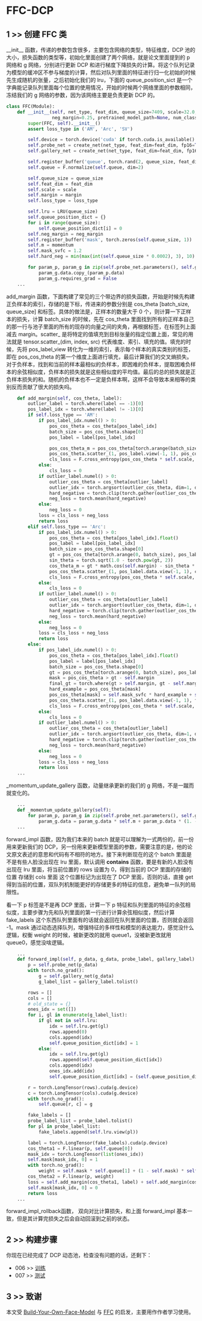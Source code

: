 # FFC-DCP

## 1 >> 创建 FFC 类

\_\_init\_\_ 函数，传递的参数包含很多，主要包含网络的类型，特征维度，DCP 池的大小，损失函数的类型等，初始化里面创建了两个网络，就是论文里面提到的 p 网络和 g 网络，分别进行更新 DCP 和进行梯度下降损失的计算。将这个队列记录为模型的缓冲区不参与梯度的计算，然后对队列里面的特征进行归一化初始的时候先生成随机的张量，之后初始化我们的 lru，下面的 queue_position_sict 是一个字典能记录队列里面每个位置的使用情况，开始的时候两个网络里面的参数相同，冻结我们的 g 网络的参数，因为该网络主要是负责更新 DCP 的。

```python
class FFC(Module):
    def __init__(self, net_type, feat_dim, queue_size=7409, scale=32.0, loss_type='AM', margin=0.4, momentum=0.99,
                 neg_margin=0.25, pretrained_model_path=None, num_class=None):
        super(FFC, self).__init__()
        assert loss_type in ('AM', 'Arc', 'SV')

        self.device = torch.device('cuda' if torch.cuda.is_available() else 'cpu')
        self.probe_net = create_net(net_type, feat_dim=feat_dim, fp16=True)
        self.gallery_net = create_net(net_type, feat_dim=feat_dim, fp16=True)

        self.register_buffer('queue', torch.rand(2, queue_size, feat_dim))
        self.queue = F.normalize(self.queue, dim=2)

        self.queue_size = queue_size
        self.feat_dim = feat_dim
        self.scale = scale
        self.margin = margin
        self.loss_type = loss_type

        self.lru = LRU(queue_size)
        self.queue_position_dict = {}
        for i in range(queue_size):
            self.queue_position_dict[i] = 0
        self.neg_margin = neg_margin
        self.register_buffer('mask', torch.zeros(self.queue_size, 1))
        self.m = momentum
        self.mask_svfc = 1.2
        self.hard_neg = min(max(int(self.queue_size * 0.0002), 3), 10)

        for param_p, param_g in zip(self.probe_net.parameters(), self.gallery_net.parameters()):
            param_g.data.copy_(param_p.data)
            param_g.requires_grad = False
    ...
```

add_margin 函数，下面构建了常见的三个带边界的损失函数，开始是时候先构建正负样本的索引，存储的是下标，传进来的参数分别是 cos_theta [batch_size, queue_size] 和标签。具体的做法是，正样本的数量大于 0 个，则计算一下正样本的损失，计算 batch_size 的时候，先在 cos_theta 里面找到所有的正样本自己的那一行与池子里面的所有的现存的向量之间的夹角，再根据标签，在标签列上面减去 margin。scatter_ 是将特定的值填充到目标张量的指定位置上面，常见的用法就是 tensor.scatter_(dim, index, src) 代表维度、索引、填充的值。填充的时候，先将 pos_label_view 转化为一维的索引，表示每个样本的真实类别的标签，即在 pos_cos_theta 的第一个维度上面进行填充，最后计算我们的交叉熵损失。对于负样本，找到和当前的样本最相似的负样本，即困难的负样本，提取困难负样本的余弦相似度，负样本的损失就是这些相似度的平均值。最后的总的损失就是正负样本损失的和。随机的负样本也不一定是负样本啊，这样不会导致本来相等的类别反而贡献了很大的损失吗。

```python
    def add_margin(self, cos_theta, label):
        outlier_label = torch.where(label == -1)[0]
        pos_label_idx = torch.where(label != -1)[0]
        if self.loss_type == 'AM':
            if pos_label_idx.numel() > 0:
                pos_cos_theta = cos_theta[pos_label_idx]
                batch_size = pos_cos_theta.shape[0]
                pos_label = label[pos_label_idx]

                pos_cos_theta_m = pos_cos_theta[torch.arange(batch_size), pos_label].view(-1, 1) - self.margin
                pos_cos_theta.scatter_(1, pos_label.view(-1, 1), pos_cos_theta_m)
                cls_loss = F.cross_entropy(pos_cos_theta * self.scale, pos_label)
            else:
                cls_loss = 0
            if outlier_label.numel() > 0:
                outlier_cos_theta = cos_theta[outlier_label]
                outlier_idx = torch.argsort(outlier_cos_theta, dim=1, descending=True)[:, :self.hard_neg]
                hard_negative = torch.clip(torch.gather(outlier_cos_theta, 1, outlier_idx), 0)
                neg_loss = torch.mean(hard_negative)
            else:
                neg_loss = 0
            loss = cls_loss + neg_loss
            return loss
        elif self.loss_type == 'Arc':
            if pos_label_idx.numel() > 0:
                pos_cos_theta = cos_theta[pos_label_idx].float()
                pos_label = label[pos_label_idx]
                batch_size = pos_cos_theta.shape[0]
                gt = pos_cos_theta[torch.arange(0, batch_size), pos_label].view(-1, 1)
                sin_theta = torch.sqrt(1.0 - torch.pow(gt, 2))
                cos_theta_m = gt * math.cos(self.margin) - sin_theta * math.sin(self.margin)
                pos_cos_theta.scatter_(1, pos_label.data.view(-1, 1), cos_theta_m)
                cls_loss = F.cross_entropy(pos_cos_theta * self.scale, pos_label)
            else:
                cls_loss = 0
            if outlier_label.numel() > 0:
                outlier_cos_theta = cos_theta[outlier_label]
                outlier_idx = torch.argsort(outlier_cos_theta, dim=1, descending=True)[:, :self.hard_neg]
                hard_negative = torch.clip(torch.gather(outlier_cos_theta, 1, outlier_idx), 0)
                neg_loss = torch.mean(hard_negative)
            else:
                neg_loss = 0
            loss = cls_loss + neg_loss
            return loss
        else:
            if pos_label_idx.numel() > 0:
                pos_cos_theta = cos_theta[pos_label_idx].float()
                pos_label = label[pos_label_idx]
                batch_size = pos_cos_theta.shape[0]
                gt = pos_cos_theta[torch.arange(0, batch_size), pos_label].view(-1, 1)
                mask = pos_cos_theta > gt - self.margin
                final_gt = torch.where(gt > self.margin, gt - self.margin, gt)
                hard_example = pos_cos_theta[mask]
                pos_cos_theta[mask] = self.mask_svfc * hard_example + self.mask_svfc - 1.0
                pos_cos_theta.scatter_(1, pos_label.data.view(-1, 1), final_gt)
                cls_loss = F.cross_entropy(pos_cos_theta * self.scale, pos_label)
            else:
                cls_loss = 0
            if outlier_label.numel() > 0:
                outlier_cos_theta = cos_theta[outlier_label]
                outlier_idx = torch.argsort(outlier_cos_theta, dim=1, descending=True)[:, :self.hard_neg]
                hard_negative = torch.clip(torch.gather(outlier_cos_theta, 1, outlier_idx), 0)
                neg_loss = torch.mean(hard_negative)
            else:
                neg_loss = 0
            loss = cls_loss + neg_loss
            return loss
    ...
```

\_momentum_update_gallery 函数，动量继承更新的我们的 g 网络，不是一蹴而就变化的。

```python
    ...
    def _momentum_update_gallery(self):
        for param_p, param_g in zip(self.probe_net.parameters(), self.gallery_net.parameters()):
            param_g.data = param_g.data * self.m + param_p.data * (1. - self.m)
    ...
```

forward_impl 函数，因为我们本来的 batch 就是可以理解为一式两份的，前一份用来更新我们的 DCP，另一份用来更新模型里面的参数，需要注意的是，他的论文原文表述的意思和代码有不相符的地方。接下来判断现在的这个 batch 里面是不是有些人脸没出现在 lru 里面，默认调用 __contains__ 函数，要是有新的人脸没有出现在 lru 里面，将当前位置的 rows 设置为 0，得到当前的 DCP 里面的存储的位置 存储到 cols 里面 这个位置标记为出现在了 DCP 里面，否则的话，直接 get 得到当前的位置，双队列机制能更好的存储更多的特征的信息，避免单一队列的局限性。

看一下 p 标签是不是再 DCP 里面，计算一下 p 特征和队列里面的特征的余弦相似度，主要步骤为先和队列里面的第一行进行计算余弦相似度，然后计算 fake_labels 这个东西队列里面有的话就会返回在队列里面的位置，否则就会返回 -1。mask 通过动态选择队列，增强特征的多样性和模型的表达能力，感觉没什么逻辑，权衡 weight 的时候，被新更改的就用 queue1，没被新更改就用 queue0，感觉没啥逻辑。

```python
    ...
    def forward_impl(self, p_data, g_data, probe_label, gallery_label):
        p = self.probe_net(p_data)
        with torch.no_grad():
            g = self.gallery_net(g_data)
            g_label_list = gallery_label.tolist()

        rows = []
        cols = []
        # old_state = {}
        ones_idx = set([])
        for i, gl in enumerate(g_label_list):
            if gl not in self.lru:
                idx = self.lru.get(gl)
                rows.append(0)
                cols.append(idx)
                self.queue_position_dict[idx] = 1
            else:
                idx = self.lru.get(gl)
                rows.append(self.queue_position_dict[idx])
                cols.append(idx)
                ones_idx.add(idx)
                self.queue_position_dict[idx] = (self.queue_position_dict[idx] + 1) % 2

        r = torch.LongTensor(rows).cuda(g.device)
        c = torch.LongTensor(cols).cuda(g.device)
        with torch.no_grad():
            self.queue[r, c] = g

        fake_labels = []
        probe_label_list = probe_label.tolist()
        for pl in probe_label_list:
            fake_labels.append(self.lru.view(pl))

        label = torch.LongTensor(fake_labels).cuda(p.device)
        cos_theta1 = F.linear(p, self.queue[0])
        mask_idx = torch.LongTensor(list(ones_idx))
        self.mask[mask_idx, 0] = 1
        with torch.no_grad():
            weight = self.mask * self.queue[1] + (1 - self.mask) * self.queue[0]
        cos_theta2 = F.linear(p, weight)
        loss = self.add_margin(cos_theta1, label) + self.add_margin(cos_theta2, label)
        self.mask[mask_idx, 0] = 0
        return loss
    ...
```

forward_impl_rollback函数， 双向对比计算损失，和上面 forward_impl 基本一致，但是其计算完损失之后会自动回滚到之前的状态。

## 2 >> 构建步骤

你现在已经完成了 DCP 动态池，检查没有问题的话，还剩下：

- 006 >> [训练](https://github.com/sqnkkang/Very-Large-Scale-Face-Recognition/blob/master/recognition/006.md)
- 007 >> [测试](https://github.com/sqnkkang/Very-Large-Scale-Face-Recognition/blob/master/recognition/007.md)

## 3 >> 致谢

本文受 [Build-Your-Own-Face-Model](https://github.com/siriusdemon/Build-Your-Own-Face-Model/) 与 [FFC](https://github.com/tiandunx/FFC/) 的启发，主要用作作者学习使用。
